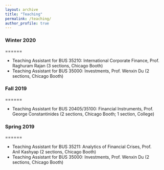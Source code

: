 ```yaml
---
layout: archive
title: "Teaching"
permalink: /teaching/
author_profile: true
---
```


### Winter 2020
======
- Teaching Assistant for BUS 35210: International Corporate Finance, Prof. Raghuram Rajan (3 sections, Chicago Booth)
- Teaching Assistant for BUS 35000: Investments, Prof. Wenxin Du (2 sections, Chicago Booth)

### Fall 2019
======
- Teaching Assistant for BUS 20405/35100: Financial Instruments, Prof. George Constantinides (2 sections, Chicago Booth; 1 section, College)

### Spring 2019
======
- Teaching Assistant for BUS 35211: Analytics of Financial Crises, Prof. Anil Kashyap (2 sections, Chicago Booth)
- Teaching Assistant for BUS 35000: Investments, Prof. Wenxin Du (2 sections, Chicago Booth)
